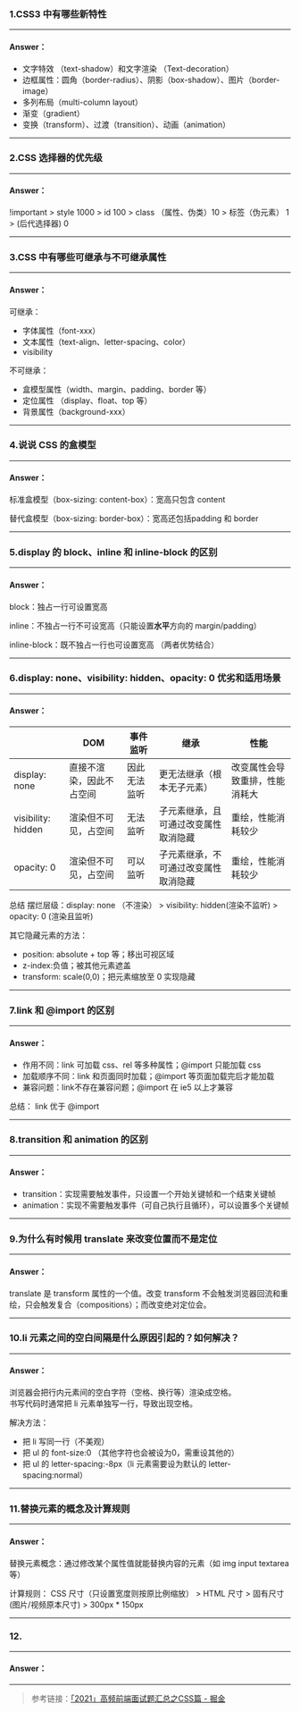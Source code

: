 >
<!-- 5.11-5.15  -->
### 1.CSS3 中有哪些新特性

---

#### Answer：

- 文字特效 （text-shadow）和文字渲染 （Text-decoration）
- 边框属性：圆角（border-radius）、阴影（box-shadow）、图片（border-image）
- 多列布局（multi-column layout）
- 渐变（gradient）
- 变换（transform）、过渡（transition）、动画（animation）

---

### 2.CSS 选择器的优先级

---

#### Answer：

!important > style 1000 > id 100 > class （属性、伪类）10 > 标签（伪元素） 1 > (后代选择器) 0

---

### 3.CSS 中有哪些可继承与不可继承属性

---

#### Answer：

可继承：  
- 字体属性（font-xxx）
- 文本属性（text-align、letter-spacing、color）
- visibility 

不可继承：
- 盒模型属性（width、margin、padding、border 等）
- 定位属性 （display、float、top 等）
- 背景属性（background-xxx）

---

### 4.说说 CSS 的盒模型

---

#### Answer：

标准盒模型（box-sizing: content-box）：宽高只包含 content  

替代盒模型（box-sizing: border-box）：宽高还包括padding 和 border

---

### 5.display 的 block、inline 和 inline-block 的区别

---

#### Answer：

block：独占一行可设置宽高  

inline：不独占一行不可设宽高（只能设置**水平**方向的 margin/padding）

inline-block：既不独占一行也可设置宽高 （两者优势结合）

---

### 6.display: none、visibility: hidden、opacity: 0 优劣和适用场景

---

#### Answer：

|        |  DOM |  事件监听  | 继承  | 性能  |
|  ----  | ----  | ----  | ----  | ----  |
| display: none  | 直接不渲染，因此不占空间 | 因此无法监听 | 更无法继承（根本无子元素） | 改变属性会导致重排，性能消耗大 |
| visibility: hidden  | 渲染但不可见，占空间 | 无法监听 | 子元素继承，且可通过改变属性取消隐藏 | 重绘，性能消耗较少 |
| opacity: 0  | 渲染但不可见，占空间 | 可以监听 | 子元素继承，不可通过改变属性取消隐藏 | 重绘，性能消耗较少 |

总结 摆烂层级：display: none （不渲染） > visibility: hidden(渲染不监听) > opacity: 0 (渲染且监听)  

其它隐藏元素的方法：  
- position: absolute + top 等；移出可视区域
- z-index:负值；被其他元素遮盖
- transform: scale(0,0)；把元素缩放至 0 实现隐藏

---

### 7.link 和 @import 的区别

---

#### Answer：

- 作用不同：link 可加载 css、rel 等多种属性；@import 只能加载 css  
- 加载顺序不同：link 和页面同时加载；@import 等页面加载完后才能加载  
- 兼容问题：link不存在兼容问题；@import 在 ie5 以上才兼容  

总结： link 优于 @import

---

### 8.transition 和 animation 的区别

---

#### Answer：

- transition：实现需要触发事件，只设置一个开始关键帧和一个结束关键帧
- animation：实现不需要触发事件（可自己执行且循环），可以设置多个关键帧

---

### 9.为什么有时候用 translate 来改变位置而不是定位

---

#### Answer：

translate 是 transform 属性的一个值。改变 transform 不会触发浏览器回流和重绘，只会触发复合（compositions）；而改变绝对定位会。

---

### 10.li 元素之间的空白间隔是什么原因引起的？如何解决？

---

#### Answer：

浏览器会把行内元素间的空白字符（空格、换行等）渲染成空格。  
书写代码时通常把 li 元素单独写一行，导致出现空格。

解决方法：
- 把 li 写同一行（不美观）
- 把 ul 的 font-size:0 （其他字符也会被设为0，需重设其他的）
- 把 ul 的 letter-spacing:-8px（li 元素需要设为默认的 letter-spacing:normal）

---

### 11.替换元素的概念及计算规则

---

#### Answer：

替换元素概念：通过修改某个属性值就能替换内容的元素（如 img input textarea 等）  

计算规则：
CSS 尺寸（只设置宽度则按原比例缩放） > HTML 尺寸 > 固有尺寸(图片/视频原本尺寸) > 300px * 150px

---


### 12.

---

#### Answer：



---









>   参考链接：[「2021」高频前端面试题汇总之CSS篇 - 掘金](https://juejin.cn/post/6905539198107942919)